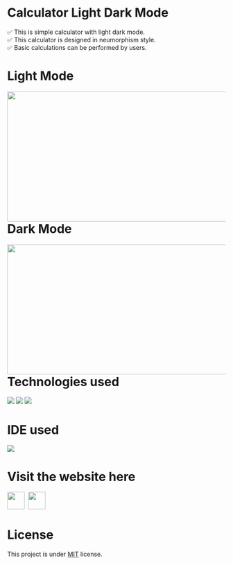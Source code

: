 # Calculator Light Dark Mode
✅ This is simple calculator with light dark mode.<br/>
✅ This calculator is designed in neumorphism style.<br/>
✅ Basic calculations can be performed by users.

# Light Mode
<img align="left" height="300px" width="2000px" src="https://github.com/ValentineFernandes/ValentineFernandes/blob/main/Portfolio/img6.jpg">

# Dark Mode
<img align="left" height="300px" width="2000px" src="https://github.com/ValentineFernandes/ValentineFernandes/blob/main/Portfolio/img6-1.jpg">

# Technologies used
<img src="https://img.shields.io/badge/HTML5-FF3300?style=for-the-badge&logo=html5&logoColor=white">
<img src="https://img.shields.io/badge/CSS3-0066FF?style=for-the-badge&logo=css3&logoColor=white">
<img src="https://img.shields.io/badge/JavaScript-FFF600?style=for-the-badge&logo=javascript&logoColor=white">

# IDE used
<img src="https://img.shields.io/badge/Atom-00E68A?style=for-the-badge&logo=Atom&logoColor=white">

# Visit the website here
<a href="https://valentinefernandes.github.io/calculator-light-dark-mode/">
<img width="40" height="40" src="https://github.com/ValentineFernandes/ValentineFernandes/blob/main/Portfolio/github.png"></a>
&nbsp;<a href="https://calculatorlightdarkmode.netlify.app"><img width="40" height="40" src="https://github.com/ValentineFernandes/ValentineFernandes/blob/main/Portfolio/netlify.jpg"></a>

# License
This project is under <a href="https://github.com/ValentineFernandes/calculator-light-dark-mode/blob/main/LICENSE">MIT</a> license.




